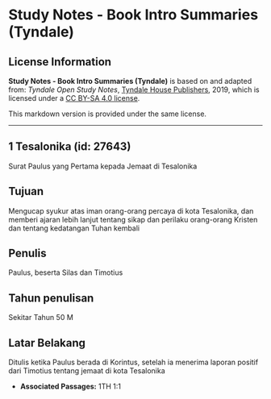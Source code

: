 # Study Notes - Book Intro Summaries (Tyndale)

## License Information

**Study Notes - Book Intro Summaries (Tyndale)** is based on and adapted from: _Tyndale Open Study Notes_, [Tyndale House Publishers](https://tyndaleopenresources.com/), 2019, which is licensed under a [CC BY-SA 4.0 license](https://creativecommons.org/licenses/by-sa/4.0/legalcode.en).

This markdown version is provided under the same license.



--------------------------------

## 1 Tesalonika (id: 27643)

Surat Paulus yang Pertama kepada Jemaat di Tesalonika

Tujuan
------

Mengucap syukur atas iman orang\-orang percaya di kota Tesalonika, dan memberi ajaran lebih lanjut tentang sikap dan perilaku orang\-orang Kristen dan tentang kedatangan Tuhan kembali

Penulis
-------

Paulus, beserta Silas dan Timotius

Tahun penulisan
---------------

Sekitar Tahun 50 M

Latar Belakang
--------------

Ditulis ketika Paulus berada di Korintus, setelah ia menerima laporan positif dari Timotius tentang jemaat di kota Tesalonika

* **Associated Passages:** 1TH 1:1

